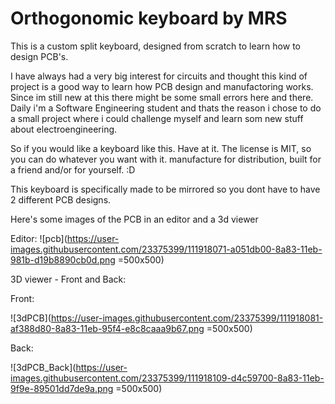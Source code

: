 # Orthogonomic keyboard by MRS
This is a custom split keyboard, designed from scratch to learn how to design PCB's. 

I have always had a very big interest for circuits and thought this kind of project is a good way to learn how PCB design and manufactoring works. Since im still new at this there might be some small errors here and there. Daily i'm a Software Engineering student and thats the reason i chose to do a small project where i could challenge myself and learn som new stuff about electroengineering.

So if you would like a keyboard like this. Have at it. The license is MIT, so you can do whatever you want with it. manufacture for distribution, built for a friend and/or for yourself. :D

This keyboard is specifically made to be mirrored so you dont have to have 2 different PCB designs.

Here's some images of the PCB in an editor and a 3d viewer

Editor:
![pcb](https://user-images.githubusercontent.com/23375399/111918071-a051db00-8a83-11eb-981b-d19b8890cb0d.png =500x500)


3D viewer - Front and Back:

Front:

![3dPCB](https://user-images.githubusercontent.com/23375399/111918081-af388d80-8a83-11eb-95f4-e8c8caaa9b67.png =500x500)

Back:

![3dPCB_Back](https://user-images.githubusercontent.com/23375399/111918109-d4c59700-8a83-11eb-9f9e-89501dd7de9a.png =500x500)


